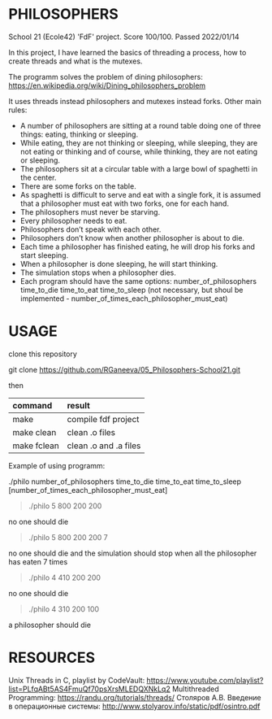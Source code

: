 # PHILOSOPHERS

School 21 (Ecole42) 'FdF' project. 
Score 100/100. Passed 2022/01/14

In this project, I have learned the basics of threading a process, how to create threads and what is the mutexes.

The programm solves the problem of dining philosophers: https://en.wikipedia.org/wiki/Dining_philosophers_problem

It uses threads instead philosophers and mutexes instead forks. Other main rules:

* A number of philosophers are sitting at a round table doing one of three things: eating, thinking or sleeping.
* While eating, they are not thinking or sleeping, while sleeping, they are not eating or thinking and of course, while thinking, they are not eating or sleeping.
* The philosophers sit at a circular table with a large bowl of spaghetti in the center.
* There are some forks on the table.
* As spaghetti is difficult to serve and eat with a single fork, it is assumed that a philosopher must eat with two forks, one for each hand.
* The philosophers must never be starving.
* Every philosopher needs to eat.
* Philosophers don’t speak with each other.
* Philosophers don’t know when another philosopher is about to die.
* Each time a philosopher has finished eating, he will drop his forks and start sleeping.
* When a philosopher is done sleeping, he will start thinking.
* The simulation stops when a philosopher dies.
* Each program should have the same options: number_of_philosophers time_to_die time_to_eat time_to_sleep (not necessary, but shoul be implemented - number_of_times_each_philosopher_must_eat)


# USAGE

clone this repository

git clone https://github.com/RGaneeva/05_Philosophers-School21.git

then

| command | result |
|:----|:----|
| make | compile fdf project |
| make clean | clean .o files |
| make fclean | clean .o and .a files |

Example of using programm:

./philo number_of_philosophers time_to_die time_to_eat time_to_sleep [number_of_times_each_philosopher_must_eat]

> ./philo 5 800 200 200

no one should die

> ./philo 5 800 200 200 7

no one should die and the simulation should stop when all the philosopher has eaten 7 times

> ./philo 4 410 200 200

no one should die

> ./philo 4 310 200 100

a philosopher should die


# RESOURCES

Unix Threads in C, playlist by CodeVault: https://www.youtube.com/playlist?list=PLfqABt5AS4FmuQf70psXrsMLEDQXNkLq2
Multithreaded Programming: https://randu.org/tutorials/threads/
Столяров А.В. Введение в операционные системы: http://www.stolyarov.info/static/pdf/osintro.pdf
